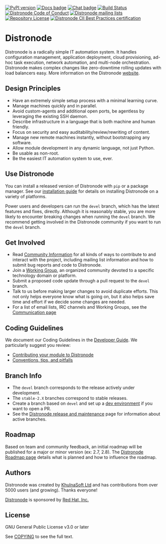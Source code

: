 [![PyPI version](https://img.shields.io/pypi/v/distronode-core.svg)](https://pypi.org/project/distronode-core)
[![Docs badge](https://img.shields.io/badge/docs-latest-brightgreen.svg)](https://distronode.khulnasoft.com/docs/distronode/latest/)
[![Chat badge](https://img.shields.io/badge/chat-IRC-brightgreen.svg)](https://distronode.khulnasoft.com/docs/distronode/latest/community/communication.html)
[![Build Status](https://dev.azure.com/distronode/distronode/_apis/build/status/CI?branchName=devel)](https://dev.azure.com/distronode/distronode/_build/latest?definitionId=20&branchName=devel)
[![Distronode Code of Conduct](https://img.shields.io/badge/code%20of%20conduct-Distronode-silver.svg)](https://distronode.khulnasoft.com/docs/distronode/latest/community/code_of_conduct.html)
[![Distronode mailing lists](https://img.shields.io/badge/mailing%20lists-Distronode-orange.svg)](https://distronode.khulnasoft.com/docs/distronode/latest/community/communication.html#mailing-list-information)
[![Repository License](https://img.shields.io/badge/license-GPL%20v3.0-brightgreen.svg)](COPYING)
[![Distronode CII Best Practices certification](https://bestpractices.coreinfrastructure.org/projects/2372/badge)](https://bestpractices.coreinfrastructure.org/projects/2372)

# Distronode

Distronode is a radically simple IT automation system. It handles
configuration management, application deployment, cloud provisioning,
ad-hoc task execution, network automation, and multi-node orchestration. Distronode makes complex
changes like zero-downtime rolling updates with load balancers easy. More information on the Distronode [website](https://distronode.khulnasoft.com/).

## Design Principles

* Have an extremely simple setup process with a minimal learning curve.
* Manage machines quickly and in parallel.
* Avoid custom-agents and additional open ports, be agentless by
  leveraging the existing SSH daemon.
* Describe infrastructure in a language that is both machine and human
  friendly.
* Focus on security and easy auditability/review/rewriting of content.
* Manage new remote machines instantly, without bootstrapping any
  software.
* Allow module development in any dynamic language, not just Python.
* Be usable as non-root.
* Be the easiest IT automation system to use, ever.

## Use Distronode

You can install a released version of Distronode with `pip` or a package manager. See our
[installation guide](https://distronode.khulnasoft.com/docs/distronode/latest/installation_guide/intro_installation.html) for details on installing Distronode
on a variety of platforms.

Power users and developers can run the `devel` branch, which has the latest
features and fixes, directly. Although it is reasonably stable, you are more likely to encounter
breaking changes when running the `devel` branch. We recommend getting involved
in the Distronode community if you want to run the `devel` branch.

## Get Involved

* Read [Community Information](https://distronode.khulnasoft.com/docs/distronode/latest/community) for all
  kinds of ways to contribute to and interact with the project,
  including mailing list information and how to submit bug reports and
  code to Distronode.
* Join a [Working Group](https://github.com/distronode/community/wiki),
  an organized community devoted to a specific technology domain or platform.
* Submit a proposed code update through a pull request to the `devel` branch.
* Talk to us before making larger changes
  to avoid duplicate efforts. This not only helps everyone
  know what is going on, but it also helps save time and effort if we decide
  some changes are needed.
* For a list of email lists, IRC channels and Working Groups, see the
  [Communication page](https://distronode.khulnasoft.com/docs/distronode/latest/community/communication.html)

## Coding Guidelines

We document our Coding Guidelines in the [Developer Guide](https://distronode.khulnasoft.com/docs/distronode/devel/dev_guide/). We particularly suggest you review:

* [Contributing your module to Distronode](https://distronode.khulnasoft.com/docs/distronode/devel/dev_guide/developing_modules_checklist.html)
* [Conventions, tips, and pitfalls](https://distronode.khulnasoft.com/docs/distronode/devel/dev_guide/developing_modules_best_practices.html)

## Branch Info

* The `devel` branch corresponds to the release actively under development.
* The `stable-2.X` branches correspond to stable releases.
* Create a branch based on `devel` and set up a [dev environment](https://distronode.khulnasoft.com/docs/distronode/latest/dev_guide/developing_modules_general.html#common-environment-setup) if you want to open a PR.
* See the [Distronode release and maintenance](https://distronode.khulnasoft.com/docs/distronode/devel/reference_appendices/release_and_maintenance.html) page for information about active branches.

## Roadmap

Based on team and community feedback, an initial roadmap will be published for a major or minor version (ex: 2.7, 2.8).
The [Distronode Roadmap page](https://distronode.khulnasoft.com/docs/distronode/devel/roadmap/) details what is planned and how to influence the roadmap.

## Authors

Distronode was created by [KhulnaSoft Ltd](https://github.com/khulnasoft)
and has contributions from over 5000 users (and growing). Thanks everyone!

[Distronode](https://www.distronode.khulnasoft.com) is sponsored by [Red Hat, Inc.](https://www.redhat.com)

## License

GNU General Public License v3.0 or later

See [COPYING](COPYING) to see the full text.
